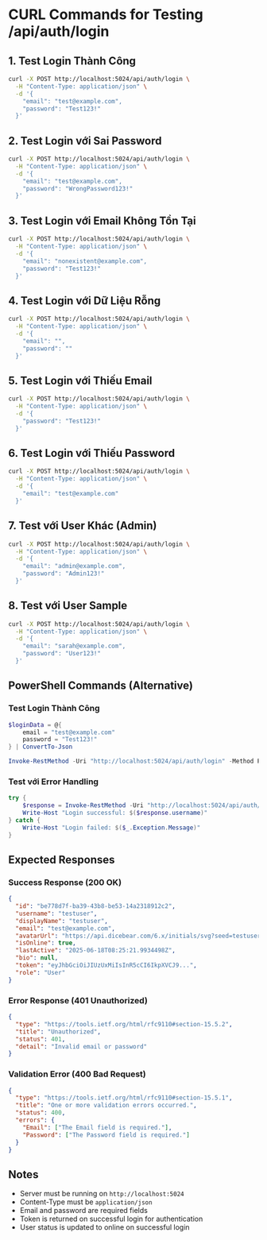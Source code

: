 # CURL Commands for Testing /api/auth/login

## 1. Test Login Thành Công

```bash
curl -X POST http://localhost:5024/api/auth/login \
  -H "Content-Type: application/json" \
  -d '{
    "email": "test@example.com",
    "password": "Test123!"
  }'
```

## 2. Test Login với Sai Password

```bash
curl -X POST http://localhost:5024/api/auth/login \
  -H "Content-Type: application/json" \
  -d '{
    "email": "test@example.com",
    "password": "WrongPassword123!"
  }'
```

## 3. Test Login với Email Không Tồn Tại

```bash
curl -X POST http://localhost:5024/api/auth/login \
  -H "Content-Type: application/json" \
  -d '{
    "email": "nonexistent@example.com",
    "password": "Test123!"
  }'
```

## 4. Test Login với Dữ Liệu Rỗng

```bash
curl -X POST http://localhost:5024/api/auth/login \
  -H "Content-Type: application/json" \
  -d '{
    "email": "",
    "password": ""
  }'
```

## 5. Test Login với Thiếu Email

```bash
curl -X POST http://localhost:5024/api/auth/login \
  -H "Content-Type: application/json" \
  -d '{
    "password": "Test123!"
  }'
```

## 6. Test Login với Thiếu Password

```bash
curl -X POST http://localhost:5024/api/auth/login \
  -H "Content-Type: application/json" \
  -d '{
    "email": "test@example.com"
  }'
```

## 7. Test với User Khác (Admin)

```bash
curl -X POST http://localhost:5024/api/auth/login \
  -H "Content-Type: application/json" \
  -d '{
    "email": "admin@example.com",
    "password": "Admin123!"
  }'
```

## 8. Test với User Sample

```bash
curl -X POST http://localhost:5024/api/auth/login \
  -H "Content-Type: application/json" \
  -d '{
    "email": "sarah@example.com",
    "password": "User123!"
  }'
```

## PowerShell Commands (Alternative)

### Test Login Thành Công
```powershell
$loginData = @{
    email = "test@example.com"
    password = "Test123!"
} | ConvertTo-Json

Invoke-RestMethod -Uri "http://localhost:5024/api/auth/login" -Method POST -Body $loginData -ContentType "application/json"
```

### Test với Error Handling
```powershell
try {
    $response = Invoke-RestMethod -Uri "http://localhost:5024/api/auth/login" -Method POST -Body $loginData -ContentType "application/json"
    Write-Host "Login successful: $($response.username)"
} catch {
    Write-Host "Login failed: $($_.Exception.Message)"
}
```

## Expected Responses

### Success Response (200 OK)
```json
{
  "id": "be778d7f-ba39-43b8-be53-14a2318912c2",
  "username": "testuser",
  "displayName": "testuser",
  "email": "test@example.com",
  "avatarUrl": "https://api.dicebear.com/6.x/initials/svg?seed=testuser",
  "isOnline": true,
  "lastActive": "2025-06-18T08:25:21.9934498Z",
  "bio": null,
  "token": "eyJhbGciOiJIUzUxMiIsInR5cCI6IkpXVCJ9...",
  "role": "User"
}
```

### Error Response (401 Unauthorized)
```json
{
  "type": "https://tools.ietf.org/html/rfc9110#section-15.5.2",
  "title": "Unauthorized",
  "status": 401,
  "detail": "Invalid email or password"
}
```

### Validation Error (400 Bad Request)
```json
{
  "type": "https://tools.ietf.org/html/rfc9110#section-15.5.1",
  "title": "One or more validation errors occurred.",
  "status": 400,
  "errors": {
    "Email": ["The Email field is required."],
    "Password": ["The Password field is required."]
  }
}
```

## Notes

- Server must be running on `http://localhost:5024`
- Content-Type must be `application/json`
- Email and password are required fields
- Token is returned on successful login for authentication
- User status is updated to online on successful login 